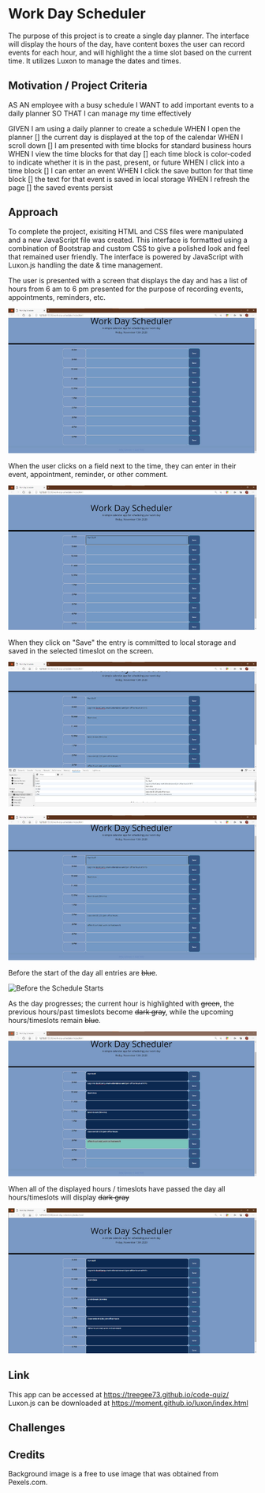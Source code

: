 # Work Day Scheduler

The purpose of this project is to create a single day planner. The interface will display the hours of the day, have content boxes the user can record events for each hour, and will highlight the a time slot based on the current time. It utilizes Luxon to manage the dates and times.

## Motivation / Project Criteria

AS AN employee with a busy schedule
I WANT to add important events to a daily planner
SO THAT I can manage my time effectively

GIVEN I am using a daily planner to create a schedule
WHEN I open the planner
[] the current day is displayed at the top of the calendar
WHEN I scroll down
[] I am presented with time blocks for standard business hours
WHEN I view the time blocks for that day
[] each time block is color-coded to indicate whether it is in the past, present, or future
WHEN I click into a time block
[] I can enter an event
WHEN I click the save button for that time block
[] the text for that event is saved in local storage
WHEN I refresh the page
[] the saved events persist

## Approach

To complete the project, exisiting HTML and CSS files were manipulated and a new JavaScript file was created. This interface is formatted using a combination of Bootstrap and custom CSS to give a polished look and feel that remained user friendly. The interface is powered by JavaScript with Luxon.js handling the date & time management.

The user is presented with a screen that displays the day and has a list of hours from 6 am to 6 pm presented for the purpose of recording events, appointments, reminders, etc.

<p><img src="assets/interface_at_open.jpg" alt="Blank Planner Screen" title="Blank Planner Screen"></p>

When the user clicks on a field next to the time, they can enter in their event, appointment, reminder, or other comment. 

<p><img src="assets/interface_entry.jpg" alt="User Entry" title="User Entry"></p>

When they click on "Save" the entry is committed to local storage and saved in the selected timeslot on the screen.

<p><img src="assets/local_storage.jpg" alt="Entry Committed to Local Storage" title="Entry Committed to Local Storage"></p>

<p><img src="assets/on_screen.jpg" alt="Entry Saved on Screen" title="Entry Saved on Screen"></p>

Before the start of the day all entries are ~~blue~~.

<p><img src="assets/before_start.jpg" alt="Before the Schedule Starts" title="Before the Schedule Starts"></p>

As the day progresses; the current hour is highlighted with ~~green~~, the previous hours/past timeslots become ~~dark gray~~, while the upcoming hours/timeslots remain ~~blue~~.

<p><img src="assets/highlighted_hour.jpg" alt="Day in Progress" title="Day in Progress"></p>

 When all of the displayed hours / timeslots have passed the day all hours/timeslots will display ~~dark gray~~

<p><img src="assets/day_complete.jpg" alt="After the Day Ends" title="After the Day Ends"></p>

## Link

This app can be accessed at https://treegee73.github.io/code-quiz/
Luxon.js can be downloaded at https://moment.github.io/luxon/index.html

## Challenges

## Credits
Background image is a free to use image that was obtained from Pexels.com.